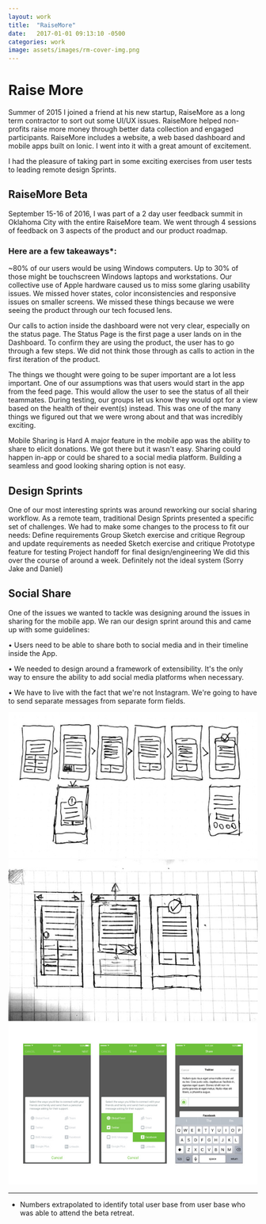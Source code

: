 ```yaml
---
layout: work
title:  "RaiseMore"
date:   2017-01-01 09:13:10 -0500
categories: work
image: assets/images/rm-cover-img.png
---
```


# Raise More
Summer of 2015 I joined a friend at his new startup, RaiseMore as a long term contractor to sort out some UI/UX issues. RaiseMore helped non-profits raise more money through better data collection and engaged participants. RaiseMore includes a website, a web based dashboard and mobile apps built on Ionic. I went into it with a great amount of excitement. 

I had the pleasure of taking part in some exciting exercises from user tests to leading remote design Sprints.

## RaiseMore Beta

September 15-16 of 2016, I was part of a 2 day user feedback summit in Oklahoma City with the entire RaiseMore team. We went through 4 sessions of feedback on 3 aspects of the product and our product roadmap. 

### Here are a few takeaways*:

~80% of our users would be using Windows computers. Up to 30% of those might be touchscreen Windows laptops and workstations.
Our collective use of Apple hardware caused us to miss some glaring usability issues. We missed hover states, color inconsistencies and responsive issues on smaller screens. We missed these things because we were seeing the product through our tech focused lens. 

Our calls to action inside the dashboard were not very clear, especially on the status page. 
The Status Page is the first page a user lands on in the Dashboard. To confirm they are using the product, the user has to go through a few steps. We did not think those through as calls to action in the first iteration of the product. 

The things we thought were going to be super important are a lot less important. 
One of our assumptions was that users would start in the app from the feed page. This would allow the user to see the status of all their teammates. During testing, our groups let us know they would opt for a view based on the health of their event(s) instead. This was one of the many things we figured out that we were wrong about and that was incredibly exciting.

Mobile Sharing is Hard
A major feature in the mobile app was the ability to share to elicit donations. We got there but it wasn't easy. Sharing could happen in-app or could be shared to a social media platform. Building a seamless and good looking sharing option is not easy. 

## Design Sprints
One of our most interesting sprints was around reworking our social sharing workflow. As a remote team, traditional Design Sprints presented a specific set of challenges. We had to make some changes to the process to fit our needs:
Define requirements
Group Sketch exercise and critique
Regroup and update requirements as needed
Sketch exercise and critique
Prototype feature for testing
Project handoff for final design/engineering
We did this over the course of around a week. Definitely not the ideal system (Sorry Jake and Daniel) 

## Social Share
One of the issues we wanted to tackle was designing around the issues in sharing for the mobile app. We ran our design sprint around this and came up with some guidelines: 

• Users need to be able to share both to social media and in their timeline inside the App. 

• We needed to design around a framework of extensibility. It's the only way to ensure the ability to add social media platforms when necessary. 

• We have to live with the fact that we're not Instagram. We're going to have to send separate messages from separate form fields. 

![Design Sprint Workflow Sketches for Social Sharing](assets/images/rm-wireframe.jpg)
![Second Round of Design Sprint Workflow Sketches for Social Sharing](assets/images/rm-wireframe--2.jpg)
![Prototyping Phase of Design Sprint](assets/images/rm-social-sharing.jpg)

_______________________________________________

* Numbers extrapolated to identify total user base from user base who was able to attend the beta retreat.
